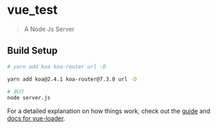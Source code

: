 # vue_test

> A Node Js Server

## Build Setup

``` bash
# yarn add koa koa-router url -D

yarn add koa@2.4.1 koa-router@7.3.0 url -D

# 执行
node server.js 
```

For a detailed explanation on how things work, check out the [guide](http://vuejs-templates.github.io/webpack/) and [docs for vue-loader](http://vuejs.github.io/vue-loader).
